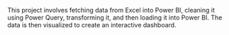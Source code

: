This project involves fetching data from Excel into Power BI, cleaning it using Power Query, transforming it, and then loading it into Power BI. The data is then visualized to create an interactive dashboard.






